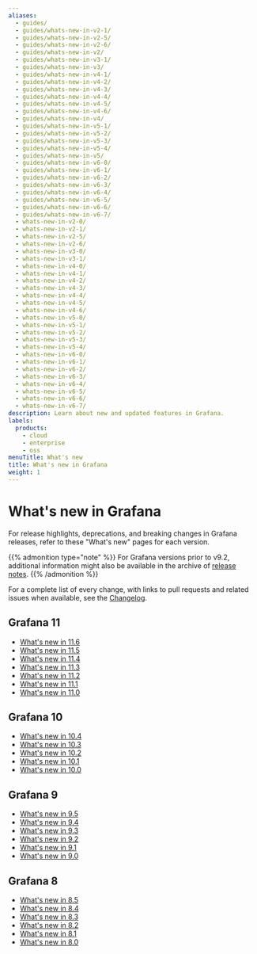 ```yaml
---
aliases:
  - guides/
  - guides/whats-new-in-v2-1/
  - guides/whats-new-in-v2-5/
  - guides/whats-new-in-v2-6/
  - guides/whats-new-in-v2/
  - guides/whats-new-in-v3-1/
  - guides/whats-new-in-v3/
  - guides/whats-new-in-v4-1/
  - guides/whats-new-in-v4-2/
  - guides/whats-new-in-v4-3/
  - guides/whats-new-in-v4-4/
  - guides/whats-new-in-v4-5/
  - guides/whats-new-in-v4-6/
  - guides/whats-new-in-v4/
  - guides/whats-new-in-v5-1/
  - guides/whats-new-in-v5-2/
  - guides/whats-new-in-v5-3/
  - guides/whats-new-in-v5-4/
  - guides/whats-new-in-v5/
  - guides/whats-new-in-v6-0/
  - guides/whats-new-in-v6-1/
  - guides/whats-new-in-v6-2/
  - guides/whats-new-in-v6-3/
  - guides/whats-new-in-v6-4/
  - guides/whats-new-in-v6-5/
  - guides/whats-new-in-v6-6/
  - guides/whats-new-in-v6-7/
  - whats-new-in-v2-0/
  - whats-new-in-v2-1/
  - whats-new-in-v2-5/
  - whats-new-in-v2-6/
  - whats-new-in-v3-0/
  - whats-new-in-v3-1/
  - whats-new-in-v4-0/
  - whats-new-in-v4-1/
  - whats-new-in-v4-2/
  - whats-new-in-v4-3/
  - whats-new-in-v4-4/
  - whats-new-in-v4-5/
  - whats-new-in-v4-6/
  - whats-new-in-v5-0/
  - whats-new-in-v5-1/
  - whats-new-in-v5-2/
  - whats-new-in-v5-3/
  - whats-new-in-v5-4/
  - whats-new-in-v6-0/
  - whats-new-in-v6-1/
  - whats-new-in-v6-2/
  - whats-new-in-v6-3/
  - whats-new-in-v6-4/
  - whats-new-in-v6-5/
  - whats-new-in-v6-6/
  - whats-new-in-v6-7/
description: Learn about new and updated features in Grafana.
labels:
  products:
    - cloud
    - enterprise
    - oss
menuTitle: What's new
title: What's new in Grafana
weight: 1
---
```


# What's new in Grafana

For release highlights, deprecations, and breaking changes in Grafana releases, refer to these "What's new" pages for each version.

{{% admonition type="note" %}}
For Grafana versions prior to v9.2, additional information might also be available in the archive of [release notes](../release-notes/).
{{% /admonition %}}

For a complete list of every change, with links to pull requests and related issues when available, see the [Changelog](https://github.com/grafana/grafana/blob/main/CHANGELOG.md).

## Grafana 11

- [What's new in 11.6](https://grafana.com/docs/grafana/<GRAFANA_VERSION>/whatsnew/whats-new-in-v11-6)
- [What's new in 11.5](https://grafana.com/docs/grafana/<GRAFANA_VERSION>/whatsnew/whats-new-in-v11-5/)
- [What's new in 11.4](https://grafana.com/docs/grafana/<GRAFANA_VERSION>/whatsnew/whats-new-in-v11-4/)
- [What's new in 11.3](https://grafana.com/docs/grafana/<GRAFANA_VERSION>/whatsnew/whats-new-in-v11-3/)
- [What's new in 11.2](https://grafana.com/docs/grafana/<GRAFANA_VERSION>/whatsnew/whats-new-in-v11-2/)
- [What's new in 11.1](https://grafana.com/docs/grafana/<GRAFANA_VERSION>/whatsnew/whats-new-in-v11-1/)
- [What's new in 11.0](https://grafana.com/docs/grafana/<GRAFANA_VERSION>/whatsnew/whats-new-in-v11-0/)

## Grafana 10

- [What's new in 10.4](https://grafana.com/docs/grafana/<GRAFANA_VERSION>/whatsnew/whats-new-in-v10-4/)
- [What's new in 10.3](https://grafana.com/docs/grafana/<GRAFANA_VERSION>/whatsnew/whats-new-in-v10-3/)
- [What's new in 10.2](https://grafana.com/docs/grafana/<GRAFANA_VERSION>/whatsnew/whats-new-in-v10-2/)
- [What's new in 10.1](whats-new-in-v10-1/)
- [What's new in 10.0](whats-new-in-v10-0/)

## Grafana 9

- [What's new in 9.5](whats-new-in-v9-5/)
- [What's new in 9.4](whats-new-in-v9-4/)
- [What's new in 9.3](whats-new-in-v9-3/)
- [What's new in 9.2](whats-new-in-v9-2/)
- [What's new in 9.1](whats-new-in-v9-1/)
- [What's new in 9.0](whats-new-in-v9-0/)

## Grafana 8

- [What's new in 8.5](whats-new-in-v8-5/)
- [What's new in 8.4](whats-new-in-v8-4/)
- [What's new in 8.3](whats-new-in-v8-3/)
- [What's new in 8.2](whats-new-in-v8-2/)
- [What's new in 8.1](whats-new-in-v8-1/)
- [What's new in 8.0](whats-new-in-v8-0/)
